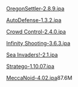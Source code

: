 <p><a href="https://archive.org/download/oregon-settler-2.8.9/OregonSettler-2.8.9.ipa">OregonSettler-2.8.9.ipa</a></p>
<p><a href="https://archive.org/download/auto-defense-1.3.2/AutoDefense-1.3.2.ipa">AutoDefense-1.3.2.ipa</a></p>
<p><a href="https://archive.org/download/crowd-control-2.4.0/Crowd%20Control-2.4.0.ipa">Crowd Control-2.4.0.ipa</a></p>
<p><a href="https://archive.org/download/infinity-shooting-3.6.3/Infinity%20Shooting-3.6.3.ipa">Infinity Shooting-3.6.3.ipa</a></p>
<p><a href="https://archive.org/download/sea-invaders-2.1/Sea%20Invaders%21-2.1.ipa">Sea Invaders!-2.1.ipa</a></p>
<p><a href="https://archive.org/download/stratego-1.10.07/Stratego-1.10.07.ipa">Stratego-1.10.07.ipa</a></p>
<p><a href="https://archive.org/download/mecca-noid-4.02/MeccaNoid-4.02.ipa">MeccaNoid-4.02.ipa</a>87.6M</p>
